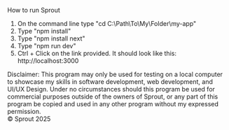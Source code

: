 How to run Sprout
1. On the command line type "cd C:\Path\To\My\Folder\my-app"
2. Type "npm install"
3. Type "npm install next"
4. Type "npm run dev"
5. Ctrl + Click on the link provided. It should look like this: http://localhost:3000

Disclaimer: This program may only be used for testing on a local computer to showcase my skills in software development, web development, and UI/UX Design. Under no circumstances should this program be used for commercial purposes outside of the owners of Sprout, or any part of this program be copied and used in any other program without my expressed permission.  
© Sprout 2025 
